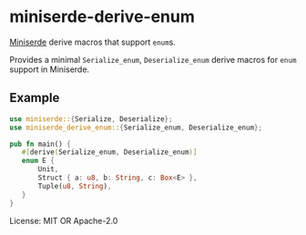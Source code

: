 # miniserde-derive-enum

[Miniserde](https://github.com/dtolnay/miniserde) derive macros that support `enum`s.

Provides a minimal `Serialize_enum`, `Deserialize_enum` derive macros
for `enum` support in Miniserde.

## Example
```rust
use miniserde::{Serialize, Deserialize};
use miniserde_derive_enum::{Serialize_enum, Deserialize_enum};

pub fn main() {
   #[derive(Serialize_enum, Deserialize_enum)]
   enum E {
       Unit,
       Struct { a: u8, b: String, c: Box<E> },
       Tuple(u8, String),
   }
}
```

License: MIT OR Apache-2.0
